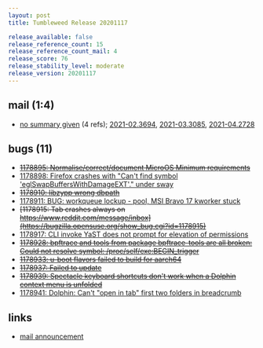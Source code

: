 ```yaml
---
layout: post
title: Tumbleweed Release 20201117

release_available: false
release_reference_count: 15
release_reference_count_mail: 4
release_score: 76
release_stability_level: moderate
release_version: 20201117
---
```


## mail (1:4)

- [no summary given](https://github.com/boombatower/tumbleweed-review/issues/10) (4 refs); [2021-02.3694](https://github.com/boombatower/tumbleweed-review/issues/10), [2021-03.3085](https://github.com/boombatower/tumbleweed-review/issues/10), [2021-04.2728](https://github.com/boombatower/tumbleweed-review/issues/10)

## bugs (11)

<!--more-->

- ~~[1178895: Normalise/correct/document MicroOS Minimum requirements](https://bugzilla.opensuse.org/show_bug.cgi?id=1178895)~~
- [1178898: Firefox crashes with "Can't find symbol 'eglSwapBuffersWithDamageEXT'." under sway](https://bugzilla.opensuse.org/show_bug.cgi?id=1178898)
- ~~[1178910: libzypp wrong dbpath](https://bugzilla.opensuse.org/show_bug.cgi?id=1178910)~~
- [1178911: BUG: workqueue lockup - pool, MSI Bravo 17 kworker stuck](https://bugzilla.opensuse.org/show_bug.cgi?id=1178911)
- ~~[1178915: Tab crashes always on https://www.reddit.com/message/inbox](https://bugzilla.opensuse.org/show_bug.cgi?id=1178915)~~
- [1178917: CLI invoke YaST does not prompt for elevation of permissions](https://bugzilla.opensuse.org/show_bug.cgi?id=1178917)
- ~~[1178928: bpftrace and tools from package bpftrace-tools are all broken: Could not resolve symbol: /proc/self/exe:BEGIN_trigger](https://bugzilla.opensuse.org/show_bug.cgi?id=1178928)~~
- ~~[1178933: u-boot flavors failed to build for aarch64](https://bugzilla.opensuse.org/show_bug.cgi?id=1178933)~~
- ~~[1178937: Failed to update](https://bugzilla.opensuse.org/show_bug.cgi?id=1178937)~~
- ~~[1178939: Spectacle keyboard shortcuts don't work when a Dolphin context menu is unfolded](https://bugzilla.opensuse.org/show_bug.cgi?id=1178939)~~
- [1178941: Dolphin: Can't "open in tab" first two folders in breadcrumb](https://bugzilla.opensuse.org/show_bug.cgi?id=1178941)



## links

- [mail announcement](https://github.com/boombatower/tumbleweed-review/issues/10)
